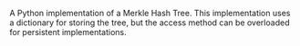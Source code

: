 A Python implementation of a Merkle Hash Tree.  This implementation uses a dictionary for storing the tree, but the access method can be overloaded for persistent implementations.